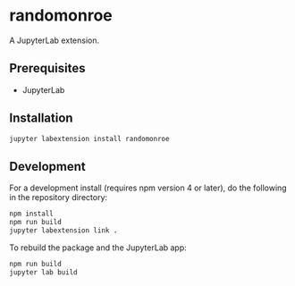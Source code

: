 # randomonroe

A JupyterLab extension.


## Prerequisites

* JupyterLab

## Installation

```bash
jupyter labextension install randomonroe
```

## Development

For a development install (requires npm version 4 or later), do the following in the repository directory:

```bash
npm install
npm run build
jupyter labextension link .
```

To rebuild the package and the JupyterLab app:

```bash
npm run build
jupyter lab build
```

